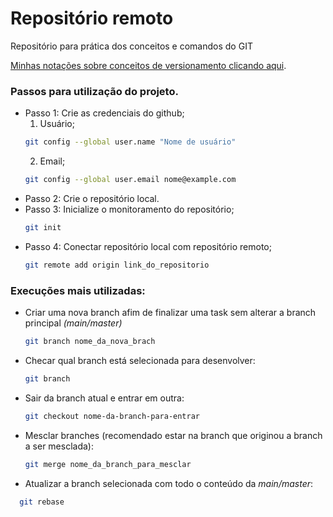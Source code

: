 # Repositório remoto
Repositório para prática dos conceitos e comandos do GIT
<div>
<a href="https://app.capacities.io/home/1cfd4619-aff1-4a3f-a08d-51625aa5fa9b" target="_blank">Minhas notações sobre conceitos de versionamento clicando aqui</a>.
</div>

### Passos para utilização do projeto.

- Passo 1: Crie as credenciais do github;
  1. Usuário;
    ```bash
    git config --global user.name "Nome de usuário"
    ```
  2. Email;
    ```bash
    git config --global user.email nome@example.com
    ```
- Passo 2: Crie o repositório local.
- Passo 3: Inicialize o monitoramento do repositório;
  ```bash
  git init
  ```
- Passo 4: Conectar repositório local com repositório remoto;
  ```bash
  git remote add origin link_do_repositorio
  ```

### Execuções mais utilizadas:

- Criar uma nova branch afim de finalizar uma task sem alterar a branch principal *(main/master)*
  ```bash
  git branch nome_da_nova_brach
  ```
- Checar qual branch está selecionada para desenvolver:
  ```bash
  git branch
  ```
- Sair da branch atual e entrar em outra:
  ```bash
  git checkout nome-da-branch-para-entrar
  ```
- Mesclar branches (recomendado estar na branch que originou a branch a ser mesclada):
  ```bash
  git merge nome_da_branch_para_mesclar
  ```
- Atualizar a branch selecionada com todo o conteúdo da *main/master*:
```bash
  git rebase
```
